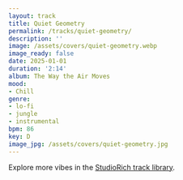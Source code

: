```yaml
---
layout: track
title: Quiet Geometry
permalink: /tracks/quiet-geometry/
description: ''
image: /assets/covers/quiet-geometry.webp
image_ready: false
date: 2025-01-01
duration: '2:14'
album: The Way the Air Moves
mood:
- Chill
genre:
- lo-fi
- jungle
- instrumental
bpm: 86
key: D
image_jpg: /assets/covers/quiet-geometry.jpg
---
```


Explore more vibes in the [StudioRich track library](/tracks/).
